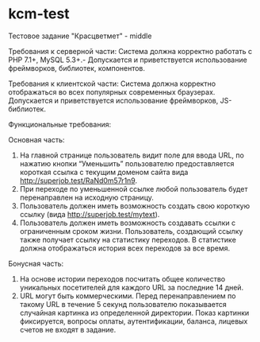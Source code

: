 # kcm-test
Тестовое задание "Красцветмет" - middle

Требования к серверной части:
Система должна корректно работать с PHP 7.1+, MySQL 5.3+.- 
Допускается и приветствуется использование фреймворков, библиотек, компонентов.

Требования к клиентской части:
Система должна корректно отображаться во всех популярных современных браузерах.
Допускается и приветствуется использование фреймворков, JS-библиотек.

Функциональные требования:

Основная часть:
1. На главной странице пользователь видит поле для ввода URL, по нажатию кнопки
“Уменьшить” пользователю предоставляется короткая ссылка с текущим доменом сайта
вида http://superjob.test/RaNd0m57r1n9.
2. При переходе по уменьшенной ссылке любой пользователь будет перенаправлен на
исходную страницу.
3. Пользователь должен иметь возможность создать свою короткую ссылку (вида
http://superjob.test/mytext).
4. Пользователь должен иметь возможность создавать ссылки с ограниченным сроком жизни.
Пользователь, создающий ссылку также получает ссылку на статистику переходов. В
статистике должна отображаться история всех переходов за все время.

Бонусная часть:
1. На основе истории переходов посчитать общее количество уникальных посетителей
для каждого URL за последние 14 дней.
2. URL могут быть коммерческими. Перед перенаправлением по такому URL в течение 5
секунд пользователю показывается случайная картинка из определенной директории.
Показ картинки фиксируется, вопросы оплаты, аутентификации, баланса, лицевых
счетов не входят в задание.
